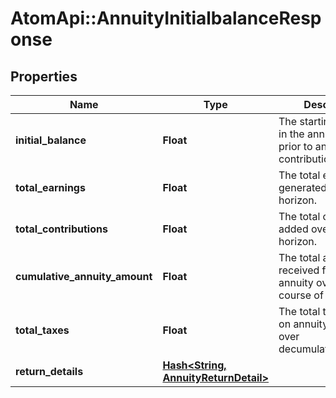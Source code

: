 # AtomApi::AnnuityInitialbalanceResponse

## Properties
Name | Type | Description | Notes
------------ | ------------- | ------------- | -------------
**initial_balance** | **Float** | The starting balance in the annuity plan, prior to any periodic contributions. | 
**total_earnings** | **Float** | The total earnings generated over the horizon. | 
**total_contributions** | **Float** | The total contributinos added over the horizon. | 
**cumulative_annuity_amount** | **Float** | The total amount received from the annuity over the course of the plan. | 
**total_taxes** | **Float** | The total taxes paid on annuity payments over decumulation_horizon. | 
**return_details** | [**Hash&lt;String, AnnuityReturnDetail&gt;**](AnnuityReturnDetail.md) |  | 


